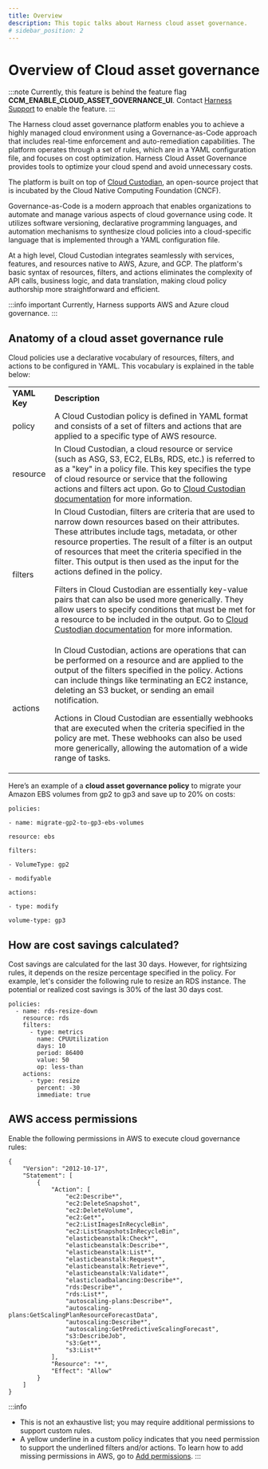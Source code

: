```yaml
---
title: Overview
description: This topic talks about Harness cloud asset governance.
# sidebar_position: 2
---
```


# Overview of Cloud asset governance 
:::note
Currently, this feature is behind the feature flag **CCM_ENABLE_CLOUD_ASSET_GOVERNANCE_UI**. Contact [Harness Support](mailto:support@harness.io) to enable the feature.
:::

The Harness cloud asset governance platform enables you to achieve a highly managed cloud environment using a Governance-as-Code approach that includes real-time enforcement and auto-remediation capabilities. The platform operates through a set of rules, which are in a YAML configuration file, and focuses on cost optimization. Harness Cloud Asset Governance provides tools to optimize your cloud spend and avoid unnecessary costs.

The platform is built on top of [Cloud Custodian](https://cloudcustodian.io/), an open-source project that is incubated by the Cloud Native Computing Foundation (CNCF).

Governance-as-Code is a modern approach that enables organizations to automate and manage various aspects of cloud governance using code. It utilizes software versioning, declarative programming languages, and automation mechanisms to synthesize cloud policies into a cloud-specific language that is implemented through a YAML configuration file. 

At a high level, Cloud Custodian integrates seamlessly with services, features, and resources native to AWS, Azure, and GCP. The platform's basic syntax of resources, filters, and actions eliminates the complexity of API calls, business logic, and data translation, making cloud policy authorship more straightforward and efficient.


:::info important
Currently, Harness supports AWS and Azure cloud governance.
:::

## Anatomy of a cloud asset governance rule

Cloud policies use a declarative vocabulary of resources, filters, and actions to be configured in YAML. This vocabulary is explained in the table below:

<table>
  <tr>
   <td><strong>YAML Key</strong>
   </td>
   <td><strong>Description</strong>
   </td>
  </tr>
  <tr>
   <td>policy
   </td>
   <td>A Cloud Custodian policy is defined in YAML format and consists of a set of filters and actions that are applied to a specific type of AWS resource.
   </td>
  </tr>
  <tr>
   <td>resource
   </td>
   <td>In Cloud Custodian, a cloud resource or service (such as ASG, S3, EC2, ELBs, RDS, etc.) is referred to as a "key" in a policy file. This key specifies the type of cloud resource or service that the following actions and filters act upon. Go to <a href="https://cloudcustodian.io/docs/filters.html">Cloud Custodian documentation</a> for more information. 
   </td>
  </tr>
  <tr>
   <td>filters
   </td>
   <td>In Cloud Custodian, filters are criteria that are used to narrow down resources based on their attributes. These attributes include tags, metadata, or other resource properties. The result of a filter is an output of resources that meet the criteria specified in the filter. This output is then used as the input for the actions defined in the policy.
<p>
Filters in Cloud Custodian are essentially key-value pairs that can also be used more generically. They allow users to specify conditions that must be met for a resource to be included in the output. Go to <a href="https://cloudcustodian.io/docs/filters.html"> Cloud Custodian documentation</a> for more information.</p>
   </td>
  </tr>
  <tr>
   <td>actions
   </td>
   <td>In Cloud Custodian, actions are operations that can be performed on a resource and are applied to the output of the filters specified in the policy. Actions can include things like terminating an EC2 instance, deleting an S3 bucket, or sending an email notification.
<p>
Actions in Cloud Custodian are essentially webhooks that are executed when the criteria specified in the policy are met. These webhooks can also be used more generically, allowing the automation of a wide range of tasks. </p>
   </td>
  </tr>
</table>


Here’s an example of a **cloud asset governance policy** to migrate your Amazon EBS volumes from gp2 to gp3 and save up to 20% on costs:


```
policies:

- name: migrate-gp2-to-gp3-ebs-volumes

resource: ebs

filters:

- VolumeType: gp2

- modifyable

actions:

- type: modify

volume-type: gp3
```

## How are cost savings calculated?

Cost savings are calculated for the last 30 days. However, for rightsizing rules, it depends on the resize percentage specified in the policy. For example, let's consider the following rule to resize an RDS instance. The potential or realized cost savings is 30% of the last 30 days cost.

```
policies:
  - name: rds-resize-down
    resource: rds
    filters:
      - type: metrics
        name: CPUUtilization
        days: 10
        period: 86400
        value: 50
        op: less-than
    actions:
      - type: resize
        percent: -30
        immediate: true
```

<!-- For resizing, let's consider a policy for EBS volume migration from gp2 to gp3: 

```
policies:
 - name: migrate-gp2-to-gp3-ebs-volumes
   resource: ebs
   filters:
    - VolumeType: gp2
    - modifyable
   actions:
    - type: modify
      volume-type: gp3
```
Executing this rule can potentially result in cost savings of up to 30%. However, the decision to resize should consider workload requirements and performance needs. Generally, gp3 volumes have a lower price per GB compared to gp2 volumes. It's important to note that there are scenarios where gp2 volumes may still be the preferred option. For instance, if your workload involves numerous small, random I/O operations, gp2 volumes offer better IOPS performance compared to gp3 volumes. 

Deleting an EBS snapshot: You might have two policies related to deleting EBS snapshots.

* `delete-snapshot-with-no-volume
`
```
policies:
  - name: delete-snapshot-with-no-volume
    description: Find any snapshots that do not have a corresponding volume.
    resource: aws.ebs-snapshot
    filters:
      - type: volume
        key: VolumeId
        value: absent
    actions:
      - delete
```
* `delete-snapshot-unused`
```
policies:
  - name: delete-snapshot-unused
    resource: ebs-snapshot
    filters:
      - type: unused
        value: true
    actions:
      - delete
```
An EBS snapshot with no associated volume refers to a snapshot that was created from a volume that no longer exists. It may still incur storage costs if it contains data, but it cannot be used to create a new volume. It is recommended to delete such snapshots as they do not provide any value to your infrastructure.

On the other hand, an unused EBS snapshot refers to a snapshot that is not currently being utilized by any resources, such as an EC2 instance or an AMI. This type of snapshot can still be valuable as it can be used to create a new volume or restore an existing one. However, if an unused snapshot is no longer needed, deleting it can help reduce storage costs.

In summary, an EBS snapshot with no volume is an orphaned resource that cannot be used, while an unused EBS snapshot is a potentially useful resource that is not currently in use.-->

## AWS access permissions

Enable the following permissions in AWS to execute cloud governance rules:

```
{
    "Version": "2012-10-17",
    "Statement": [
        {
            "Action": [
                "ec2:Describe*",
                "ec2:DeleteSnapshot",
                "ec2:DeleteVolume",
                "ec2:Get*",
                "ec2:ListImagesInRecycleBin",
                "ec2:ListSnapshotsInRecycleBin",
                "elasticbeanstalk:Check*",
                "elasticbeanstalk:Describe*",
                "elasticbeanstalk:List*",
                "elasticbeanstalk:Request*",
                "elasticbeanstalk:Retrieve*",
                "elasticbeanstalk:Validate*",
                "elasticloadbalancing:Describe*",
                "rds:Describe*",
                "rds:List*",
                "autoscaling-plans:Describe*",
                "autoscaling-plans:GetScalingPlanResourceForecastData",
                "autoscaling:Describe*",
                "autoscaling:GetPredictiveScalingForecast",
                "s3:DescribeJob",
                "s3:Get*",
                "s3:List*"
            ],
            "Resource": "*",
            "Effect": "Allow"
        }
    ]
}
```

:::info
* This is not an exhaustive list; you may require additional permissions to support custom rules.
* A yellow underline in a custom policy indicates that you need permission to support the underlined filters and/or actions.
To learn how to add missing permissions in AWS, go to [Add permissions](../../get-started/onboarding-guide/set-up-cost-visibility-for-aws.md#add-permissions).
:::




